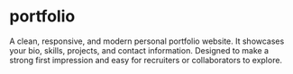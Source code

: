 # portfolio
A clean, responsive, and modern personal portfolio website. It showcases your bio, skills, projects, and contact information. Designed to make a strong first impression and easy for recruiters or collaborators to explore.

